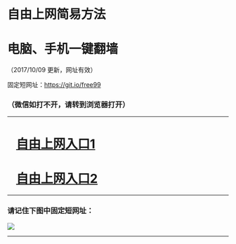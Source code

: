 ﻿# 自由上网简易方法

# 电脑、手机一键翻墙

（2017/10/09 更新，网址有效）

固定短网址：https://git.io/free99

### （微信如打不开，请转到浏览器打开）


***





# &nbsp;&nbsp; <a href="http://ft641316918.fwq-tz-1001.info/fwqtz01.html?t=100900122335 " target="_blank">自由上网入口1</a>
# &nbsp;&nbsp; <a href="http://ft2730570.fwq-tz-1002.info/fwqtz02.html?t=10090012231 " target="_blank">自由上网入口2</a>
***

### 请记住下图中固定短网址：

<img src="https://s3-us-west-2.amazonaws.com/fwq-1001/yjfq-20170905okok.png" /> 


***

